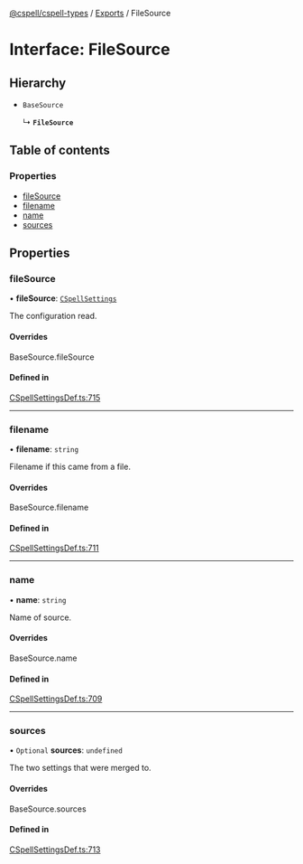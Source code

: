 [@cspell/cspell-types](../README.md) / [Exports](../modules.md) / FileSource

# Interface: FileSource

## Hierarchy

- `BaseSource`

  ↳ **`FileSource`**

## Table of contents

### Properties

- [fileSource](FileSource.md#filesource)
- [filename](FileSource.md#filename)
- [name](FileSource.md#name)
- [sources](FileSource.md#sources)

## Properties

### fileSource

• **fileSource**: [`CSpellSettings`](CSpellSettings.md)

The configuration read.

#### Overrides

BaseSource.fileSource

#### Defined in

[CSpellSettingsDef.ts:715](https://github.com/streetsidesoftware/cspell/blob/8c8dfb70/packages/cspell-types/src/CSpellSettingsDef.ts#L715)

___

### filename

• **filename**: `string`

Filename if this came from a file.

#### Overrides

BaseSource.filename

#### Defined in

[CSpellSettingsDef.ts:711](https://github.com/streetsidesoftware/cspell/blob/8c8dfb70/packages/cspell-types/src/CSpellSettingsDef.ts#L711)

___

### name

• **name**: `string`

Name of source.

#### Overrides

BaseSource.name

#### Defined in

[CSpellSettingsDef.ts:709](https://github.com/streetsidesoftware/cspell/blob/8c8dfb70/packages/cspell-types/src/CSpellSettingsDef.ts#L709)

___

### sources

• `Optional` **sources**: `undefined`

The two settings that were merged to.

#### Overrides

BaseSource.sources

#### Defined in

[CSpellSettingsDef.ts:713](https://github.com/streetsidesoftware/cspell/blob/8c8dfb70/packages/cspell-types/src/CSpellSettingsDef.ts#L713)
